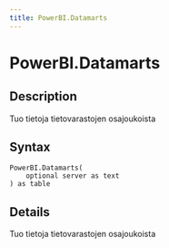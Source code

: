 ```yaml
---
title: PowerBI.Datamarts
---
```


# PowerBI.Datamarts


## Description

Tuo tietoja tietovarastojen osajoukoista


## Syntax

```powerquery
PowerBI.Datamarts(
    optional server as text
) as table
```


## Details

Tuo tietoja tietovarastojen osajoukoista


